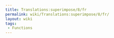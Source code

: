 ```yaml
---
title: Translations:superimpose/8/fr
permalink: wiki/Translations:superimpose/8/fr/
layout: wiki
tags:
 - Functions
---
```




